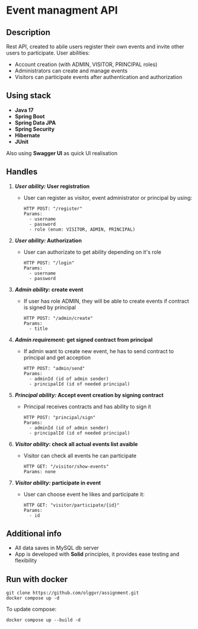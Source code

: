 # Event managment API
## Description
Rest API, created to abile users register their own events and invite other users to participate.
User abilities:
- Account creation (with ADMIN, VISITOR, PRINCIPAL roles)
- Administrators can create and manage events
- Visitors can participate events after authentication and authorization

## Using stack 
- **Java 17**
- **Spring Boot**
- **Spring Data JPA**
- **Spring Security**
- **Hibernate**
- **JUnit**

Also using **Swagger UI** as quick UI realisation

## Handles
1. ***User ability:* User registration**
   - User can register as visitor, event administrator or principal by using:
     ```
     HTTP POST: "/register"
     Params:
       - username
       - password
       - role (enum: VISITOR, ADMIN, PRINCIPAL)
     ```
     
2. ***User ability:* Authorization**
   - User can authorizate to get ability depending on it's role
     ```
     HTTP POST: "/login"
     Params:
       - username
       - password
     ```
     
3. ***Admin ability:* create event**
   - If user has role ADMIN, they will be able to create events if contract is signed by principal
     ```
     HTTP POST: "/admin/create"
     Params:
       - title
     ```
     
4. ***Admin requirement:* get signed contract from principal**
   - If admin want to create new event, he has to send contract to principal and get acception
     ```
     HTTP POST: "admin/send"
     Params:
       - adminId (id of admin sender)
       - principalId (id of needed principal)
     ```
     
5. ***Principal ability:* Accept event creation by signing contract**
   - Principal receives contracts and has ability to sign it
     ```
     HTTP POST: "principal/sign"
     Params:
       - adminId (id of admin sender)
       - principalId (id of needed principal)
     ```
     
6. ***Visitor ability:* check all actual events list avaible**
   - Visitor can check all events he can participate
     ```
     HTTP GET: "/visitor/show-events"
     Params: none
     ```
     
7. ***Visitor ability:* participate in event**
   - User can choose event he likes and participate it:
     ```
     HTTP GET: "visitor/participate/{id}"
     Params:
       - id
     ```

## Additional info
- All data saves in MySQL db server
- App is developed with **Solid** principles, it provides ease testing and flexibility

## Run with docker
```
git clone https://github.com/olggvr/assignment.git
docker compose up -d
```
To update compose:
```
docker compose up --build -d
```
